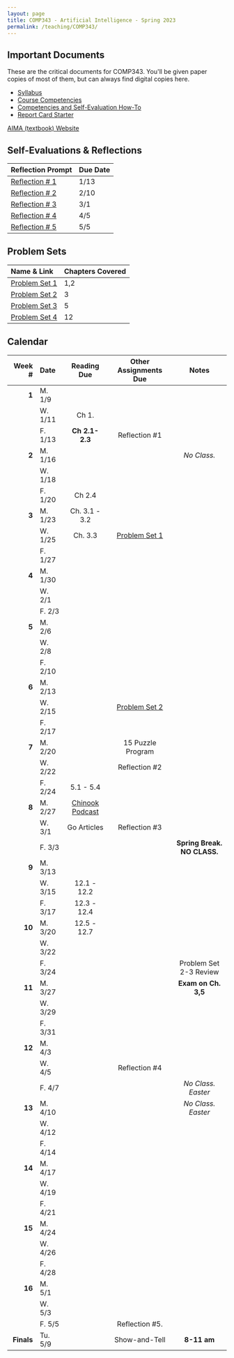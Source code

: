 ```yaml
---
layout: page
title: COMP343 - Artificial Intelligence - Spring 2023
permalink: /teaching/COMP343/
---
```


## Important Documents

These are the critical documents for COMP343.  You'll be given paper copies of most of them, but can always find digital copies here.

* [Syllabus](/teaching/COMP343/comp343-syllabus.pdf)
* [Course Competencies](/teaching/COMP343/COMP343-Competencies.pdf)
* [Competencies and Self-Evaluation How-To](/teaching/ungrading/howto)
* [Report Card Starter](/teaching/COMP343/COMP343-ReportCardStarter.docx)
<!-- * [Knowledge-Area Map](/teaching/COMP343/comp343-KAMap.pdf) -->

[AIMA (textbook) Website](https://aima.cs.berkeley.edu/)

## Self-Evaluations & Reflections

| Reflection Prompt | Due Date |
| :--- | :--- |
| [Reflection \# 1](/teaching/ungrading/letter1) | 1/13 |
| [Reflection \# 2](/teaching/ungrading/letter2) | 2/10 |
| [Reflection \# 3](/teaching/ungrading/letter3) | 3/1 |
| [Reflection \# 4](/teaching/ungrading/letter4) | 4/5 |
| [Reflection \# 5](/teaching/ungrading/letter5) | 5/5 |

## Problem Sets

|   Name & Link | Chapters Covered |
| :--  | :-- |
| [Problem Set 1](/teaching/COMP343/problems/set1/) | 1,2 |
| [Problem Set 2](/teaching/COMP343/problems/set2/) | 3 |
| [Problem Set 3](/teaching/COMP343/problems/set3/) | 5 |
| [Problem Set 4](/teaching/COMP343/problems/set4/) | 12 |

## Calendar

|Week \# | Date | Reading Due | Other Assignments Due | Notes |
| --: | :-- | :---: | :---: | :--: |
| **1** | M. 1/9 | | |
| | W. 1/11 | Ch 1. | | |
| | F. 1/13 | **Ch 2.1-2.3** | Reflection \#1 | |
| **2** | M. 1/16 | | | *No Class.* |
| | W. 1/18  |  |  | |
| | F. 1/20  | Ch 2.4 |  | |
| **3** | M. 1/23  | Ch. 3.1 - 3.2 | | |
| | W. 1/25  | Ch. 3.3 | [Problem Set 1](/teaching/COMP343/problems/set1/) | |
| | F. 1/27 |  | | |
| **4** | M. 1/30  | | | |
| | W. 2/1 |  | | |
| | F. 2/3  | | | |
| **5** | M. 2/6  | | |  |
| | W. 2/8  | | | |
| | F. 2/10  | | | |
| **6** | M. 2/13  | | |  |
| | W. 2/15  | | [Problem Set 2](/teaching/COMP343/problems/set2/) | |
| | F. 2/17  | |  | |
| **7** | M. 2/20 |  | 15 Puzzle Program | |
| | W. 2/22 |  | Reflection \#2 | |
| | F. 2/24 | 5.1 - 5.4 |  |  |
| **8** | M. 2/27  | [Chinook Podcast](https://relprime.com/chinook/) |  | |
| | W. 3/1  | Go Articles | Reflection \#3  | |
| | F. 3/3  | | | **Spring Break. NO CLASS.** |
| **9** | M. 3/13 |  | | |
| | W. 3/15 | 12.1 - 12.2 | | |
| | F. 3/17  | 12.3 - 12.4 | |  |
| **10** | M. 3/20 | 12.5 - 12.7 | |
| | W. 3/22 | | | |
| | F. 3/24  |  |  | Problem Set 2-3 Review |
| **11** | M. 3/27 | | | **Exam on Ch. 3,5** |
| | W. 3/29 | | | |
| | F. 3/31 | | |  |
| **12** | M. 4/3 |  | | |
| | W. 4/5 | | Reflection \#4 | |
| | F. 4/7 | |  | *No Class. Easter* |
| **13** | M. 4/10 |  |  | *No Class. Easter* |
| | W. 4/12 | | | |
| | F. 4/14 | |  |  |
| **14** | M. 4/17 |  | | |
| | W. 4/19 | | |  |
| | F. 4/21 | | |  |
| **15** | M. 4/24 |  | | |
| | W. 4/26 | | |  |
| | F. 4/28 | | |  |
| **16** | M. 5/1 |  | | |
| | W. 5/3 | | |  |
| | F. 5/5 | | Reflection \#5. |  |
| **Finals** | Tu. 5/9 | | Show-and-Tell | **8-11 am** |
